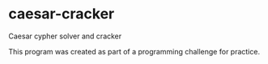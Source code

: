 # caesar-cracker
Caesar cypher solver and cracker

This program was created as part of a programming challenge for practice.
